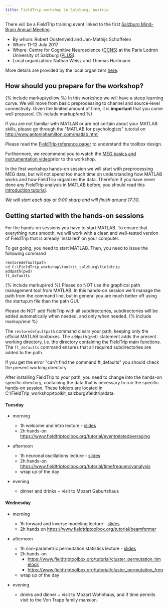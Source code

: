 ```yaml
---
title: FieldTrip workshop in Salzburg, Austria
---
```


There will be a FieldTrip training event linked to the first [Salzburg Mind-Brain Annual Meeting](https://samba.ccns.sbg.ac.at).

- By whom: Robert Oostenveld and Jan-Mathijs Schoffelen
- When: 11-12 July 2017
- Where: Centre for Cognitive Neuroscience ([CCNS](https://ccns.sbg.ac.at/about/)) at the Paris Lodron University of Salzburg ([PLUS](https://www.uni-salzburg.at/)).
- Local organization: Nathan Weisz and Thomas Hartmann.

More details are provided by the local organizers [here](https://samba.ccns.sbg.ac.at/fieldtrip/).

## How should you prepare for the workshop?

{% include markup/yellow %}
In this workshop we will have a steep learning curve. We will move from basic preprocessing to channel and source-level connectivity. Given the limited amount of time, it is **important** that you come well prepared.
{% include markup/end %}

If you are not familiar with MATLAB or are not certain about your MATLAB skills, please go through the "MATLAB for psychologists" tutorial on <http://www.antoniahamilton.com/matlab.html>

Please read the [FieldTrip reference paper](http://www.hindawi.com/journals/cin/2011/156869/) to understand the toolbox design.

Furthermore, we recommend you to watch the [MEG basics and instrumentation video](https://www.youtube.com/watch?v=CPj4jJACeIs)prior to the workshop.

In the first workshop hands-on session we will start with preprocessing MEG data, but will not spend too much time on understanding how MATLAB works and how FieldTrip organizes the data. Therefore if you have never done any FieldTrip analysis in MATLAB before, you should read this [introduction tutorial](/tutorial/intro/introduction).

_We will start each day at 9:00 sharp and will finish around 17:30._

## Getting started with the hands-on sessions

For the hands-on sessions you have to start MATLAB. To ensure that everything runs smooth, we will work with a clean and well-tested version of FieldTrip that is already 'installed' on your computer.

To get going, you need to start MATLAB. Then, you need to issue the following command

    restoredefaultpath
    cd C:\FieldTrip_workshop\toolkit_salzburg\fieldtrip
    addpath(pwd)
    ft_defaults

{% include markup/red %}
Please do NOT use the graphical path management tool from MATLAB. In this hands-on session we'll manage the path from the command line, but in general you are much better off using the startup.m file than the path GUI.

Please do NOT add FieldTrip with all subdirectories, subdirectories will be added automatically when needed, and only when needed.
{% include markup/end %}

The `restoredefaultpath` command clears your path, keeping only the official MATLAB toolboxes. The `addpath(pwd)` statement adds the present working directory, i.e. the directory containing the FieldTrip main functions. The `ft_defaults` command ensures that all required subdirectories are added to the path.

If you get the error "can't find the command ft_defaults" you should check the present working directory.

After installing FieldTrip to your path, you need to change into the hands-on specific directory, containing the data that is necessary to run the specific hands-on session. These folders are located in C:\\FieldTrip_workshop\\toolkit_salzburg\\fieldtrip\\data.

#### Tuesday

- morning

  - 1h welcome and intro lecture - [slides](https://download.fieldtriptoolbox.org/workshop/salzburg2017/slides/introduction.pdf)
  - 2h hands-on <https://www.fieldtriptoolbox.org/tutorial/eventrelatedaveraging>

- afternoon

  - 1h neuronal oscillations lecture - [slides](https://download.fieldtriptoolbox.org/workshop/salzburg2017/slides/frequency_analysis.pdf)
  - 2h hands-on <https://www.fieldtriptoolbox.org/tutorial/timefrequencyanalysis>
  - wrap up of the day

- evening
  - dinner and drinks + visit to Mozart Geburtshaus

#### Wednesday

- morning

  - 1h forward and inverse modeling lecture - [slides](https://download.fieldtriptoolbox.org/workshop/salzburg2017/slides/source_reconstruction.pdf)
  - 2h hands on <https://www.fieldtriptoolbox.org/tutorial/beamformer>

- afternoon

  - 1h non-parametric permutation statistics lecture - [slides](https://download.fieldtriptoolbox.org/workshop/salzburg2017/slides/cluster_statistics.pdf)
  - 2h hands-on
    - <https://www.fieldtriptoolbox.org/tutorial/cluster_permutation_timelock>
    - <https://www.fieldtriptoolbox.org/tutorial/cluster_permutation_freq>
  - wrap up of the day

- evening
  - drinks and dinner + visit to Mozart Wohnhaus, and if time permits visit to the Von Trapp family mansion.
